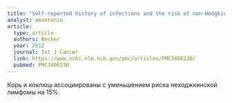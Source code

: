 ```yaml
---
title: "Self-reported history of infections and the risk of non-Hodgkin lymphoma: an InterLymph pooled analysis"
analyst: amantonio
article:
  type: article
  authors: Becker
  year: 2012
  journal: Int J Cancer
  link: https://www.ncbi.nlm.nih.gov/pmc/articles/PMC3406230/
  pubmed: PMC3406230
---
```


Корь и коклюш ассоциированы с уменьшением риска неходжкинской лимфомы на 15%.
